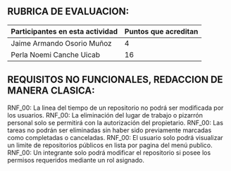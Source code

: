 ## RUBRICA DE EVALUACION:
Participantes en esta actividad | Puntos que acreditan
------------------------------- | --------------------
Jaime Armando Osorio Muñoz | 4
Perla Noemi Canche Uicab | 16

## REQUISITOS NO FUNCIONALES, REDACCION DE MANERA CLASICA:


RNF_00: La linea del tiempo de un repositorio no podrá ser modificada por los usuarios.
RNF_00: La eliminación del lugar de trabajo o pizarrón personal solo se permitirá con la autorización del propietario.
RNF_00: Las tareas no podrán ser eliminadas sin haber sido previamente marcadas como completadas o canceladas.
RNF_00: El usuario solo podrá visualizar un limite de repositorios públicos en lista por pagina del menú publico.
RNF_00: Un integrante solo podrá modificar el repositorio si posee los permisos requeridos mediante un rol asignado.
